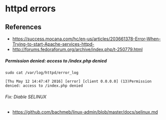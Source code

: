 # httpd errors

## References
* https://success.mocana.com/hc/en-us/articles/203661378-Error-When-Trying-to-start-Apache-services-httpd-
* http://forums.fedoraforum.org/archive/index.php/t-250779.html

##### Permission denied: access to /index.php denied
```
sudo cat /var/log/httpd/error_log
```
```
[Thu May 12 14:47:47 2016] [error] [client 0.0.0.0] (13)Permission denied: access to /index.php denied
```
###### Fix: Diable SELINUX
* https://github.com/bachmeb/linux-admin/blob/master/docs/selinux.md
